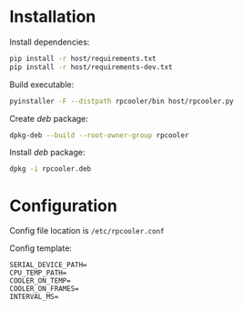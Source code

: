 # Installation

Install dependencies:

```bash
pip install -r host/requirements.txt
pip install -r host/requirements-dev.txt
```

Build executable:

```bash
pyinstaller -F --distpath rpcooler/bin host/rpcooler.py
```
Create *deb* package:

```bash
dpkg-deb --build --root-owner-group rpcooler
```
Install *deb* package:

```bash
dpkg -i rpcooler.deb
```
# Configuration

Config file location is `/etc/rpcooler.conf`

Config template:

```
SERIAL_DEVICE_PATH=
CPU_TEMP_PATH=
COOLER_ON_TEMP=
COOLER_ON_FRAMES=
INTERVAL_MS=
```
